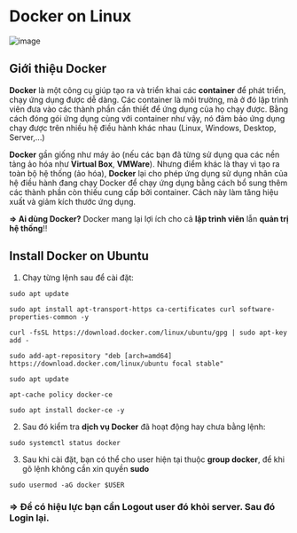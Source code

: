 # Docker on Linux

![image](https://user-images.githubusercontent.com/97789851/166855507-abb04309-989a-4b96-b1de-97ff8b0d50c8.png)

## Giới thiệu Docker
**Docker** là một công cụ giúp tạo ra và triển khai các **container** để phát triển, chạy ứng dụng được dễ dàng. Các container là môi trường, mà ở đó lập trình viên đưa vào các thành phần cần thiết để ứng dụng của họ chạy được. Bằng cách đóng gói ứng dụng cùng với container như vậy, nó đảm bảo ứng dụng chạy được trên nhiều hệ điều hành khác nhau (Linux, Windows, Desktop, Server,...)

**Docker** gần giống như máy ảo (nếu các bạn đã từng sử dụng qua các nền tảng ảo hóa như **Virtual Box**, **VMWare**). Nhưng điểm khác là thay vì tạo ra toàn bộ hệ thống (ảo hóa), **Docker** lại cho phép ứng dụng sử dụng nhân của hệ điều hành đang chạy Docker để chạy ứng dụng bằng cách bổ sung thêm các thành phần còn thiếu cung cấp bởi container. Cách này làm tăng hiệu xuất và giảm kích thước ứng dụng.

**=> Ai dùng Docker?** Docker mang lại lợi ích cho cả **lập trình viên** lẫn **quản trị hệ thống**!!

## Install Docker on Ubuntu
1. Chạy từng lệnh sau để cài đặt:
```console
sudo apt update
```
```console
sudo apt install apt-transport-https ca-certificates curl software-properties-common -y
```
```console
curl -fsSL https://download.docker.com/linux/ubuntu/gpg | sudo apt-key add -
```
```console
sudo add-apt-repository "deb [arch=amd64] https://download.docker.com/linux/ubuntu focal stable"
```
```console
sudo apt update
```
```console
apt-cache policy docker-ce
```
```console
sudo apt install docker-ce -y
```
2. Sau đó kiểm tra **dịch vụ Docker** đã hoạt động hay chưa bằng lệnh:
```console
sudo systemctl status docker
```
3. Sau khi cài đặt, bạn có thể cho user hiện tại thuộc **group docker**, để khi gõ lệnh không cần xin quyền **sudo**
```console
sudo usermod -aG docker $USER
```

### => Để có hiệu lực bạn cần **Logout** user đó khỏi server. Sau đó **Login** lại.
